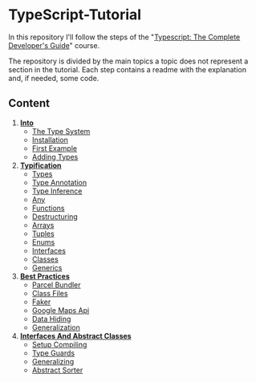 # TypeScript-Tutorial

In this repository I'll follow the steps of the 
"[Typescript: The Complete Developer's Guide](https://www.udemy.com/course/typescript-the-complete-developers-guide)" course.

The repository is divided by the main topics a topic does not represent
a section in the tutorial.
Each step contains a readme with the explanation and, if needed, some code.

## Content 

1. [**Into**](./00%20-%20Into/readme.md)
    - [The Type System](./00%20-%20Into/readme.md#the-type-system)
    - [Installation](./00%20-%20Into/readme.md#installation)
    - [First Example](./00%20-%20Into/readme.md#first-example)
    - [Adding Types](./00%20-%20Into/readme.md#adding-types)
1. [**Typification**](./01%20-%20Typification/readme.md)
    - [Types](./01%20-%20Typification/readme.md#types)
    - [Type Annotation](./01%20-%20Typification/readme.md#type-annotation)
    - [Type Inference](./01%20-%20Typification/readme.md#type-inference)
    - [Any](./01%20-%20Typification/readme.md#any)
    - [Functions](./01%20-%20Typification/readme.md#functions)
    - [Destructuring](./01%20-%20Typification/readme.md#destructuring)
    - [Arrays](./01%20-%20Typification/readme.md#arrays)
    - [Tuples](./01%20-%20Typification/readme.md#tuples)
    - [Enums](./01%20-%20Typification/readme.md#enums)
    - [Interfaces](./01%20-%20Typification/readme.md#interfaces)
    - [Classes](./01%20-%20Typification/readme.md#classes)
    - [Generics](./01%20-%20Typification/readme.md#generics)
1. [**Best Practices**](./02%20-%20Best%20Practices/readme.md)
    - [Parcel Bundler](./02%20-%20Best%20Practices/readme.md#parcel-bundler)
    - [Class Files](./02%20-%20Best%20Practices/readme.md#class-files)
    - [Faker](./02%20-%20Best%20Practices/readme.md#faker)
    - [Google Maps Api](./02%20-%20Best%20Practices/readme.md#google-maps-api)
    - [Data Hiding](./02%20-%20Best%20Practices/readme.md#data-hiding)
    - [Generalization](./02%20-%20Best%20Practices/readme.md#generalization)
1. [**Interfaces And Abstract Classes**](./02%20-%20Interfaces%20And%20Abstract%20Classes/readme.md)
    - [Setup Compiling](./02%20-%20Interfaces%20And%20Abstract%20Classes/readme.md#setup-compiling)
    - [Type Guards](./02%20-%20Interfaces%20And%20Abstract%20Classes/readme.md#type-guards)
    - [Generalizing](./02%20-%20Interfaces%20And%20Abstract%20Classes/readme.md#generalizing)
    - [Abstract Sorter](./02%20-%20Interfaces%20And%20Abstract%20Classes/readme.md#abstract-sorter)


